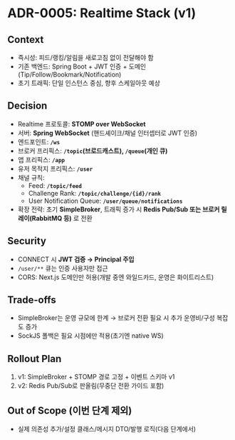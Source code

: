 # ADR-0005: Realtime Stack (v1)

## Context
- 즉시성: 피드/랭킹/알림을 새로고침 없이 전달해야 함
- 기존 백엔드: Spring Boot + JWT 인증 + 도메인(Tip/Follow/Bookmark/Notification)
- 초기 트래픽: 단일 인스턴스 중심, 향후 스케일아웃 예상

## Decision
- Realtime 프로토콜: **STOMP over WebSocket**
- 서버: **Spring WebSocket** (핸드셰이크/채널 인터셉터로 JWT 인증)
- 엔드포인트: **`/ws`**
- 브로커 프리픽스: **`/topic`(브로드캐스트), `/queue`(개인 큐)**
- 앱 프리픽스: **`/app`**
- 유저 목적지 프리픽스: **`/user`**
- 채널 규칙:
    - Feed: **`/topic/feed`**
    - Challenge Rank: **`/topic/challenge/{id}/rank`**
    - User Notification Queue: **`/user/queue/notifications`**
- 확장 전략: 초기 **SimpleBroker**, 트래픽 증가 시 **Redis Pub/Sub 또는 브로커 릴레이(RabbitMQ 등)** 로 전환

## Security
- CONNECT 시 **JWT 검증 → Principal 주입**
- `/user/**` 큐는 인증 사용자만 접근
- CORS: Next.js 도메인만 허용(개발 중엔 와일드카드, 운영은 화이트리스트)

## Trade-offs
- SimpleBroker는 운영 규모에 한계 → 브로커 전환 필요 시 추가 운영비/구성 복잡도 증가
- SockJS 폴백은 필요 시점에만 적용(초기엔 native WS)

## Rollout Plan
1) v1: SimpleBroker + STOMP 경로 고정 + 이벤트 스키마 v1
2) v2: Redis Pub/Sub로 판올림(무중단 전환 가이드 포함)

## Out of Scope (이번 단계 제외)
- 실제 의존성 추가/설정 클래스/메시지 DTO/발행 로직(다음 단계에서)
